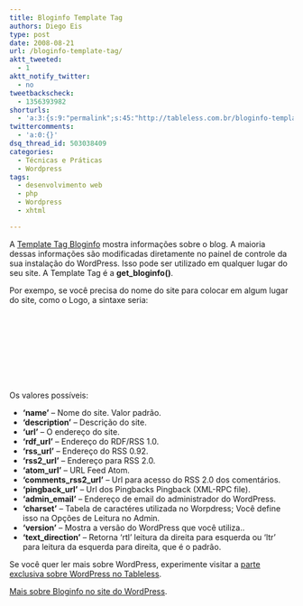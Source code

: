 ```yaml
---
title: Bloginfo Template Tag
authors: Diego Eis
type: post
date: 2008-08-21
url: /bloginfo-template-tag/
aktt_tweeted:
  - 1
aktt_notify_twitter:
  - no
tweetbackscheck:
  - 1356393982
shorturls:
  - 'a:3:{s:9:"permalink";s:45:"http://tableless.com.br/bloginfo-template-tag";s:7:"tinyurl";s:26:"http://tinyurl.com/3tfdmyq";s:4:"isgd";s:19:"http://is.gd/lUTYev";}'
twittercomments:
  - 'a:0:{}'
dsq_thread_id: 503038409
categories:
  - Técnicas e Práticas
  - Wordpress
tags:
  - desenvolvimento web
  - php
  - Wordpress
  - xhtml

---
```

A [Template Tag Bloginfo][1] mostra informações sobre o blog. A maioria dessas informações são modificadas diretamente no painel de controle da sua instalação do WordPress. Isso pode ser utilizado em qualquer lugar do seu site. A Template Tag é a **get_bloginfo()**.

Por exempo, se você precisa do nome do site para colocar em algum lugar do site, como o Logo, a sintaxe seria:

<pre lang="php" line="1"><h1>
  <?php bloginfo('name'); ?>
</h1></pre>

<!--more-->


  
Os valores possíveis:

  * **&#8216;name&#8217;** &#8211; Nome do site. Valor padrão.
  * **&#8216;description&#8217;** &#8211; Descrição do site.
  * **&#8216;url&#8217;** &#8211; O endereço do site.
  * **&#8216;rdf_url&#8217;** &#8211; Endereço do RDF/RSS 1.0.
  * **&#8216;rss_url&#8217;** &#8211; Endereço do RSS 0.92.
  * **&#8216;rss2_url&#8217;** &#8211; Endereço para RSS 2.0.
  * **&#8216;atom_url&#8217;** &#8211; URL Feed Atom.
  * **&#8216;comments\_rss2\_url&#8217;** &#8211; Url para acesso do RSS 2.0 dos comentários.
  * **&#8216;pingback_url&#8217;** &#8211; Url dos Pingbacks Pingback (XML-RPC file).
  * **&#8216;admin_email&#8217;** &#8211; Endereço de email do administrador do WordPress.
  * **&#8216;charset&#8217;** &#8211; Tabela de caractéres utilizada no Worpdress; Você define isso na Opções de Leitura no Admin.
  * **&#8216;version&#8217;** &#8211; Mostra a versão do WordPress que você utiliza..
  * **&#8216;text_direction&#8217;** &#8211; Retorna &#8216;rtl&#8217; leitura da direita para esquerda ou &#8216;ltr&#8217; para leitura da esquerda para direita, que é o padrão.

Se você quer ler mais sobre WordPress, experimente visitar a [parte exclusiva sobre WordPress no Tableless][2].

[Mais sobre Bloginfo no site do WordPress][3].

 [1]: http://tableless.com.br/bloginfo-template-tag/
 [2]: http://tableless.com.br/wordpress/
 [3]: http://codex.wordpress.org/Template_Tags/bloginfo